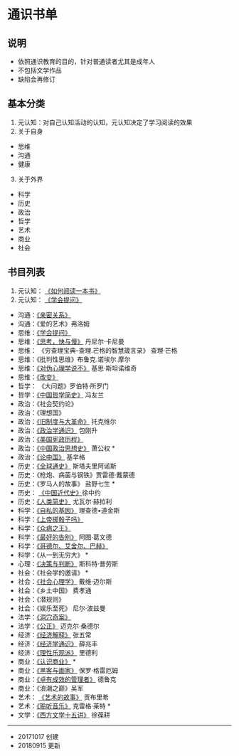 # 通识书单

## 说明

- 依照通识教育的目的，针对普通读者尤其是成年人
- 不包括文学作品
- 缺陷会再修订

## 基本分类

1. 元认知：对自己认知活动的认知，元认知决定了学习阅读的效果
2. 关于自身
  - 思维
  - 沟通
  - 健康
3. 关于外界
 - 科学
 - 历史
 - 政治
 - 哲学
 - 艺术
 - 商业
 - 社会

## 书目列表

1. 元认知： [《如何阅读一本书》](https://book.douban.com/subject/1013208/)
1. 元认知： [《学会提问》](https://book.douban.com/subject/20428922/)
- 沟通：[《亲密关系》](https://book.douban.com/subject/5952488/)
- 沟通：《爱的艺术》弗洛姆
- 思维：[《学会提问》](https://book.douban.com/subject/1504957/)
- 思维：[《思考，快与慢》](https://book.douban.com/subject/10785583/) 丹尼尔·卡尼曼
- 思维： 《穷查理宝典-查理.芒格的智慧箴言录》 查理·芒格
- 思维：《批判性思维》布鲁克.诺埃尔.摩尔
- 思维：[《对伪心理学说不》](https://book.douban.com/subject/6952036/) 基思·斯坦诺维奇
- 思维：[《改变》](https://book.douban.com/subject/3006742/) 
- 哲学： 《大问题》罗伯特·所罗门
- 哲学：[《中国哲学简史》](https://book.douban.com/subject/1021273/) 冯友兰
- 政治：《社会契约论》
- 政治：《理想国》
- 政治：[《旧制度与大革命》](https://book.douban.com/subject/1032063/) 托克维尔
- 政治：[《政治学通识》](https://book.douban.com/subject/26658395/) 包刚升
- 政治：[《美国宪政历程》](https://book.douban.com/subject/1144185/)
- 政治：[《中国政治思想史》](https://book.douban.com/subject/1488497/) 萧公权  *
- 政治：[《论中国》](https://book.douban.com/subject/19920715/)  基辛格
- 历史：[《全球通史》](https://book.douban.com/subject/26588758/) 斯塔夫里阿诺斯
- 历史：《枪炮、病菌与钢铁》贾雷德·戴蒙德
- 历史：《罗马人的故事》 盐野七生  *
- 历史： [《中国近代史》](https://book.douban.com/subject/2376486/)徐中约
- 历史：[《人类简史》](https://book.douban.com/subject/25985021/) 尤瓦尔·赫拉利
- 科学：[《自私的基因》](https://book.douban.com/subject/11445548/) 理查德•道金斯
- 科学：[《上帝掷骰子吗》](https://book.douban.com/subject/3228668/)
- 科学：[《众病之王》](https://book.douban.com/subject/20507206/)
- 科学：[《最好的告别》](https://book.douban.com/subject/26576861/) 阿图·葛文德
- 科学：[《哥德尔、艾舍尔、巴赫》](https://book.douban.com/subject/1291204/)
- 科学：《从一到无穷大》 *
- 心理：[《决策与判断》](https://book.douban.com/subject/1193621/) 斯科特·普劳斯
- 社会：《社会学的邀请》 *
- 社会：[《社会心理学》](https://book.douban.com/subject/1476651/) 戴维·迈尔斯
- 社会：《乡土中国》 费孝通
- 社会：《潜规则》
- 社会：《娱乐至死》 尼尔·波兹曼
- 法学：[《洞穴奇案》](https://book.douban.com/subject/3697494/)
- 法学：[《公正》](https://book.douban.com/subject/6310946/) 迈克尔·桑德尔
- 经济：[《经济解释》](https://book.douban.com/subject/1055258/) 张五常
- 经济：[《经济学通识》](https://book.douban.com/subject/26582558/) 薛兆丰
- 经济：[《理性乐观派》](https://book.douban.com/subject/6913343/) 里德利
- 商业：[《认识商业》](https://book.douban.com/subject/26698020/)  *
- 商业：[《黑客与画家》](https://book.douban.com/subject/6021440/) 保罗·格雷厄姆
- 商业：[《卓有成效的管理者》](https://book.douban.com/subject/1322025/) 德鲁克
- 商业：《浪潮之巅》吴军
- 艺术： [《艺术的故事》](https://book.douban.com/subject/3162991/) 贡布里希
- 艺术：[《聆听音乐》](https://book.douban.com/subject/10590165/) 克雷格·莱特  *
- 文学：[《西方文学十五讲》](https://book.douban.com/subject/1045246/) 徐葆耕

---

- 20171017 创建
- 20180915 更新